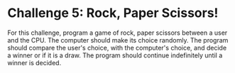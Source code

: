 # Challenge 5: Rock, Paper Scissors!

For this challenge, program a game of rock, paper scissors between a user and the CPU.
The computer should make its choice randomly. The program should compare the user's choice,
with the computer's choice, and decide a winner or if it is a draw. The program should continue
indefinitely until a winner is decided.